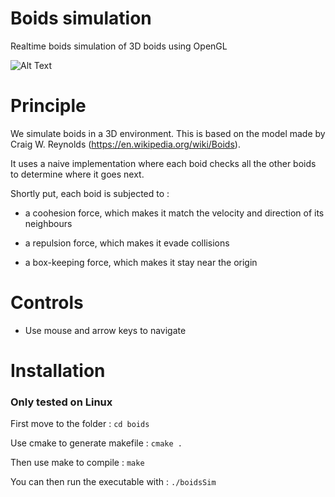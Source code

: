 # Boids simulation

Realtime boids simulation of 3D boids using OpenGL

![Alt Text](https://user-images.githubusercontent.com/96349904/192848075-afb932de-900c-47ed-8848-191f42e87acb.gif)

# Principle

We simulate boids in a 3D environment. This is based on the model made by Craig W. Reynolds (https://en.wikipedia.org/wiki/Boids).

It uses a naive implementation where each boid checks all the other boids to determine where it goes next.

Shortly put, each boid is subjected to :
- a coohesion force, which makes it match the velocity and direction of its neighbours

- a repulsion force, which makes it evade collisions

- a box-keeping force, which makes it stay near the origin

# Controls

- Use mouse and arrow keys to navigate

# Installation

### Only tested on Linux

First move to the folder :
`cd boids`


Use cmake to generate makefile :
`cmake .`

Then use make to compile :
`make`

You can then run the executable with :
`./boidsSim`
